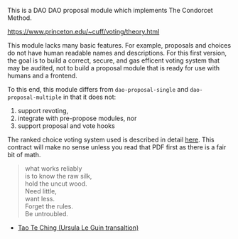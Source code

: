 This is a DAO DAO proposal module which implements The Condorcet
Method.

https://www.princeton.edu/~cuff/voting/theory.html

This module lacks many basic features. For example, proposals and
choices do not have human readable names and descriptions. For this
first version, the goal is to build a correct, secure, and gas
efficent voting system that may be audited, not to build a proposal
module that is ready for use with humans and a frontend.

To this end, this module differs from `dao-proposal-single` and
`dao-proposal-multiple` in that it does not:

1. support revoting,
2. integrate with pre-propose modules, nor
3. support proposal and vote hooks

The ranked choice voting system used is described in detail
[here](./gercv.pdf). This contract will make no sense unless you read
that PDF first as there is a fair bit of math.

> what works reliably  
> is to know the raw silk,  
> hold the uncut wood.  
> Need little,  
> want less.  
> Forget the rules.  
> Be untroubled.  

- [Tao Te Ching (Ursula Le Guin transaltion)](https://github.com/lovingawareness/tao-te-ching/blob/master/Ursula%20K%20Le%20Guin.md)

